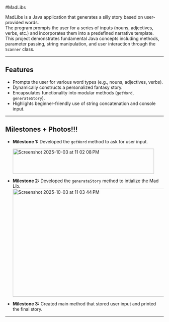 #MadLibs

MadLibs is a Java application that generates a silly story based on user-provided words.  
The program prompts the user for a series of inputs (nouns, adjectives, verbs, etc.) and incorporates them into a predefined narrative template.  
This project demonstrates fundamental Java concepts including methods, parameter passing, string manipulation, and user interaction through the `Scanner` class.

---

## Features
- Prompts the user for various word types (e.g., nouns, adjectives, verbs).  
- Dynamically constructs a personalized fantasy story.  
- Encapsulates functionality into modular methods (`getWord`, `generateStory`).  
- Highlights beginner-friendly use of string concatenation and console input.  

---

## Milestones + Photos!!!
- **Milestone 1:** Developed the `getWord` method to ask for user input.
  
  <img width="449" height="79" alt="Screenshot 2025-10-03 at 11 02 08 PM" src="https://github.com/user-attachments/assets/10402d2c-40aa-47a4-8d81-477917b176c5" />

- **Milestone 2:** Developed the `generateStory` method to intialize the Mad Lib.
   <img width="771" height="342" alt="Screenshot 2025-10-03 at 11 03 44 PM" src="https://github.com/user-attachments/assets/6057cbea-0766-48cf-b3a0-240e7f833b13" />

- **Milestone 3:** Created main method that stored user input and printed the final story.
   
 

---



